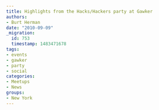```yaml
---
title: Highlights from the Hacks/Hackers party at Gawker
authors:
- Burt Herman
date: "2010-09-09"
_migration:
  id: 753
  timestamp: 1483471678
tags:
- events
- gawker
- party
- social
categories:
- Meetups
- News
groups:
- New York
---
```


